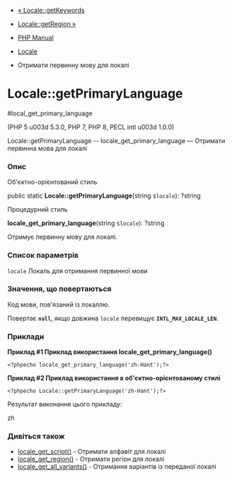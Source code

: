 - [« Locale::getKeywords](locale.getkeywords.md)
- [Locale::getRegion »](locale.getregion.md)

- [PHP Manual](index.md)
- [Locale](class.locale.md)
- Отримати первинну мову для локалі

# Locale::getPrimaryLanguage

#local_get_primary_language

(PHP 5 u003d 5.3.0, PHP 7, PHP 8, PECL intl u003d 1.0.0)

Locale::getPrimaryLanguage -- locale_get_primary_language — Отримати
первинна мова для локалі

### Опис

Об'єктно-орієнтований стиль

public static **Locale::getPrimaryLanguage**(string `$locale`): ?string

Процедурний стиль

**locale_get_primary_language**(string `$locale`): ?string

Отримує первинну мову для локалі.

### Список параметрів

`locale`
Локаль для отримання первинної мови

### Значення, що повертаються

Код мови, пов'язаний із локаллю.

Повертає **`null`**, якщо довжина `locale` перевищує
**`INTL_MAX_LOCALE_LEN`**.

### Приклади

**Приклад #1 Приклад використання **locale_get_primary_language()****

`<?phpecho locale_get_primary_language('zh-Hant');?> `

**Приклад #2 Приклад використання в об'єктно-орієнтованому стилі**

`<?phpecho Locale::getPrimaryLanguage('zh-Hant');?> `

Результат виконання цього прикладу:

zh

### Дивіться також

- [locale_get_script()](locale.getscript.md) - Отримати алфавіт для
локалі
- [locale_get_region()](locale.getregion.md) - Отримати регіон для
локалі
- [locale_get_all_variants()](locale.getallvariants.md) - Отримання
варіантів із переданої локалі
